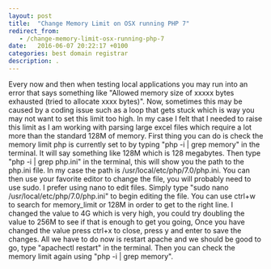 ```yaml
---
layout: post
title:  "Change Memory Limit on OSX running PHP 7"
redirect_from:
   - /change-memory-limit-osx-running-php-7
date:   2016-06-07 20:22:17 +0100
categories: best domain registrar
description: .
---
```


Every now and then when testing local applications you may run into an error that says something like "Allowed memory size of xxxxx bytes exhausted (tried to allocate xxxx bytes)". Now, sometimes this may be caused by a coding issue such as a loop that gets stuck which is way you may not want to set this limit too high. In my case I felt that I needed to raise this limit as I am working with parsing large excel files which require a lot more than the standard 128M of memory. First thing you can do is check the memory limit php is currently set to by typing "php -i | grep memory" in the terminal. It will say something like 128M which is 128 megabytes. Then type "php -i | grep php.ini" in the terminal, this will show you the path to the php.ini file. In my case the path is /usr/local/etc/php/7.0/php.ini. You can then use your favorite editor to change the file, you will probably need to use sudo. I prefer using nano to edit files. Simply type "sudo nano /usr/local/etc/php/7.0/php.ini" to begin editing the file. You can use ctrl+w to search for memory\_limit or 128M in order to get to the right line. I changed the value to 4G which is very high, you could try doubling the value to 256M to see if that is enough to get you going, Once you have changed the value press ctrl+x to close, press y and enter to save the changes. All we have to do now is restart apache and we should be good to go, type "apachectl restart" in the terminal. Then you can check the memory limit again using "php -i | grep memory".